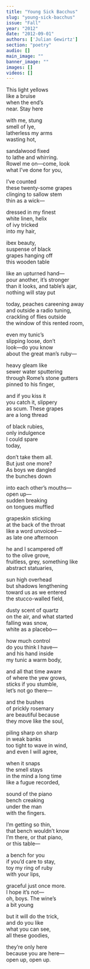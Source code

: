 ```yaml
---
title: "Young Sick Bacchus"
slug: "young-sick-bacchus"
issue: "Fall"
year: "2012"
date: "2012-09-01"
authors: ['Julian Gewirtz']
section: "poetry"
audio: []
main_image: ""
banner_image: ""
images: []
videos: []
---
```

This light yellows  
like a bruise  
when the end’s  
near. Stay here

with me, stung  
smell of lye,  
latherless my arms  
wasting hot, 

 sandalwood fixed  
to lathe and whirring.  
Rowel me on—come, look  
what I’ve done for you, 

 I’ve counted  
these twenty-some grapes  
clinging to sallow stem  
thin as a wick—

 dressed in my finest  
white linen, helix  
of ivy tricked  
into my hair, 

 ibex beauty,  
suspense of black  
grapes hanging off  
this wooden table 

 like an upturned hand—  
pour another, it’s stronger  
than it looks, and table’s ajar,  
nothing will stay put 

today, peaches careening away  
and outside a radio tuning,  
crackling of flies outside  
the window of this rented room, 

 even my tunic’s  
slipping loose, don’t  
look—do you know  
about the great man’s ruby— 

 heavy gleam like  
 sewer water sputtering  
through Rome’s stone gutters  
pinned to his finger, 

 and if you kiss it  
 you catch it, slippery  
as scum. These grapes  
are a long thread 

 of black rubies,  
only indulgence  
I could spare  
today, 

 don’t take them all.  
But just one more?  
As boys we dangled  
the bunches down 

 into each other’s mouths—  
open up—  
sudden breaking  
on tongues muffled 

 grapeskin sticking  
 at the back of the throat  
like a word unvoiced—  
as late one afternoon

 he and I scampered off  
 to the olive grove,  
 fruitless, grey, something like  
abstract statuaries, 

 sun high overhead  
but shadows lengthening  
toward us as we entered  
the stucco-walled field, 

 dusty scent of quartz  
 on the air, and what started  
falling was snow,  
 white as a placebo— 

 how much control  
 do you think I have—  
and his hand inside  
my tunic a warm body, 

 and all that time aware  
of where the yew grows,  
sticks if you stumble,  
let’s not go there— 

 and the bushes  
of prickly rosemary  
are beautiful because  
they move like the soul, 

 piling sharp on sharp  
in weak banks  
too tight to wave in wind,  
and even I will agree, 

 when it snaps  
the smell stays  
in the mind a long time  
like a fugue recorded,

sound of the piano  
bench creaking  
under the man  
with the fingers.

 I’m getting so thin,  
that bench wouldn’t know  
I’m there, or that piano,  
or this table— 

 a bench for you  
 if you’d care to stay,  
toy my ring of ruby  
with your lips, 

 graceful just once more.  
I hope it’s not—  
oh, boys. The wine’s  
a bit young 

 but it will do the trick,  
and do you like  
what you can see,  
all these goodies, 

 they’re only here  
because you are here—  
open up, open up. 

 

 

 

